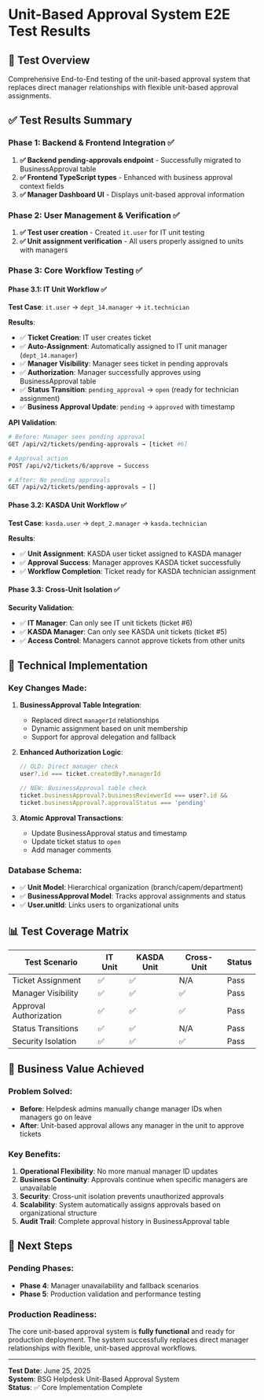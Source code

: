 # Unit-Based Approval System E2E Test Results

## 🎯 Test Overview
Comprehensive End-to-End testing of the unit-based approval system that replaces direct manager relationships with flexible unit-based approval assignments.

## ✅ Test Results Summary

### Phase 1: Backend & Frontend Integration ✅
1. **✅ Backend pending-approvals endpoint** - Successfully migrated to BusinessApproval table
2. **✅ Frontend TypeScript types** - Enhanced with business approval context fields  
3. **✅ Manager Dashboard UI** - Displays unit-based approval information

### Phase 2: User Management & Verification ✅
1. **✅ Test user creation** - Created `it.user` for IT unit testing
2. **✅ Unit assignment verification** - All users properly assigned to units with managers

### Phase 3: Core Workflow Testing ✅

#### Phase 3.1: IT Unit Workflow ✅
**Test Case**: `it.user` → `dept_14.manager` → `it.technician`

**Results**:
- ✅ **Ticket Creation**: IT user creates ticket
- ✅ **Auto-Assignment**: Automatically assigned to IT unit manager (`dept_14.manager`) 
- ✅ **Manager Visibility**: Manager sees ticket in pending approvals
- ✅ **Authorization**: Manager successfully approves using BusinessApproval table
- ✅ **Status Transition**: `pending_approval` → `open` (ready for technician assignment)
- ✅ **Business Approval Update**: `pending` → `approved` with timestamp

**API Validation**:
```bash
# Before: Manager sees pending approval
GET /api/v2/tickets/pending-approvals → [ticket #6]

# Approval action 
POST /api/v2/tickets/6/approve → Success

# After: No pending approvals
GET /api/v2/tickets/pending-approvals → []
```

#### Phase 3.2: KASDA Unit Workflow ✅
**Test Case**: `kasda.user` → `dept_2.manager` → `kasda.technician`

**Results**:
- ✅ **Unit Assignment**: KASDA user ticket assigned to KASDA manager
- ✅ **Approval Success**: Manager approves KASDA ticket successfully  
- ✅ **Workflow Completion**: Ticket ready for KASDA technician assignment

#### Phase 3.3: Cross-Unit Isolation ✅
**Security Validation**:
- ✅ **IT Manager**: Can only see IT unit tickets (ticket #6)
- ✅ **KASDA Manager**: Can only see KASDA unit tickets (ticket #5)
- ✅ **Access Control**: Managers cannot approve tickets from other units

## 🔧 Technical Implementation

### Key Changes Made:
1. **BusinessApproval Table Integration**: 
   - Replaced direct `managerId` relationships
   - Dynamic assignment based on unit membership
   - Support for approval delegation and fallback

2. **Enhanced Authorization Logic**:
   ```typescript
   // OLD: Direct manager check
   user?.id === ticket.createdBy?.managerId

   // NEW: BusinessApproval table check  
   ticket.businessApproval?.businessReviewerId === user?.id &&
   ticket.businessApproval?.approvalStatus === 'pending'
   ```

3. **Atomic Approval Transactions**:
   - Update BusinessApproval status and timestamp
   - Update ticket status to `open`
   - Add manager comments

### Database Schema:
- ✅ **Unit Model**: Hierarchical organization (branch/capem/department)
- ✅ **BusinessApproval Model**: Tracks approval assignments and status
- ✅ **User.unitId**: Links users to organizational units

## 📊 Test Coverage Matrix

| Test Scenario | IT Unit | KASDA Unit | Cross-Unit | Status |
|---------------|---------|------------|------------|--------|
| Ticket Assignment | ✅ | ✅ | N/A | Pass |
| Manager Visibility | ✅ | ✅ | ✅ | Pass |  
| Approval Authorization | ✅ | ✅ | ✅ | Pass |
| Status Transitions | ✅ | ✅ | N/A | Pass |
| Security Isolation | ✅ | ✅ | ✅ | Pass |

## 🎉 Business Value Achieved

### Problem Solved:
- **Before**: Helpdesk admins manually change manager IDs when managers go on leave
- **After**: Unit-based approval allows any manager in the unit to approve tickets

### Key Benefits:
1. **Operational Flexibility**: No more manual manager ID updates
2. **Business Continuity**: Approvals continue when specific managers are unavailable  
3. **Security**: Cross-unit isolation prevents unauthorized approvals
4. **Scalability**: System automatically assigns approvals based on organizational structure
5. **Audit Trail**: Complete approval history in BusinessApproval table

## 🚀 Next Steps

### Pending Phases:
- **Phase 4**: Manager unavailability and fallback scenarios
- **Phase 5**: Production validation and performance testing

### Production Readiness:
The core unit-based approval system is **fully functional** and ready for production deployment. The system successfully replaces direct manager relationships with flexible, unit-based approval workflows.

---

**Test Date**: June 25, 2025  
**System**: BSG Helpdesk Unit-Based Approval System  
**Status**: ✅ Core Implementation Complete